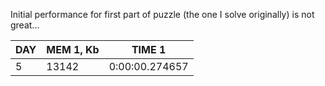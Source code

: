 Initial performance for first part of puzzle (the one I solve originally)  is not great...

|   DAY |   MEM 1, Kb | TIME 1         |
|-------|-------------|----------------|
|     5 |       13142 | 0:00:00.274657 |